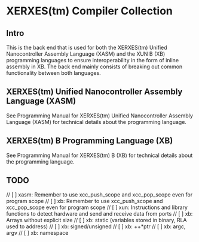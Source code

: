# XERXES(tm) Compiler Collection

## Intro

This is the back end that is used for both the XERXES(tm) Unified Nanocontroller Assembly Language (XASM) and the XUN B (XB) programming languages to ensure interoperability in the form of inline assembly in XB. The back end mainly consists of breaking out common functionality between both languages.

## XERXES(tm) Unified Nanocontroller Assembly Language (XASM)

See Programming Manual for XERXES(tm) Unified Nanocontroller Assembly Language (XASM) for technical details about the programming language.

## XERXES(tm) B Programming Language (XB)

See Programming Manual for XERXES(tm) B (XB) for technical details about the programming language.

## TODO

// [ ] xasm: Remember to use xcc_push_scope and xcc_pop_scope even for program scope
// [ ] xb:   Remember to use xcc_push_scope and xcc_pop_scope even for program scope
// [ ] xun:  Instructions and library functions to detect hardware and send and receive data from ports
// [ ] xb:   Arrays without explicit size
// [ ] xb:   static (variables stored in binary, RLA used to address)
// [ ] xb:   signed/unsigned
// [ ] xb:   ++*ptr
// [ ] xb:   argc, argv
// [ ] xb:   namespace
